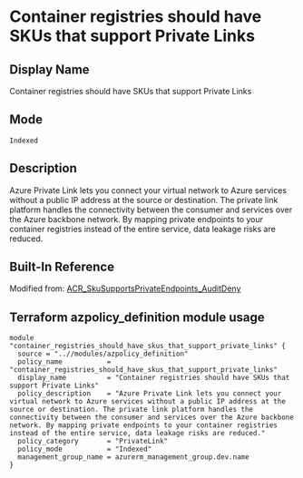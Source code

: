 # Container registries should have SKUs that support Private Links

## Display Name

Container registries should have SKUs that support Private Links

## Mode

`Indexed`

## Description

Azure Private Link lets you connect your virtual network to Azure services without a public IP address at the source or destination. The private link platform handles the connectivity between the consumer and services over the Azure backbone network. By mapping private endpoints to your container registries instead of the entire service, data leakage risks are reduced.

## Built-In Reference

Modified from: [ACR_SkuSupportsPrivateEndpoints_AuditDeny](https://github.com/Azure/azure-policy/blob/master/built-in-policies/policyDefinitions/Container%20Registry/ACR_SkuSupportsPrivateEndpoints_AuditDeny.json)

Terraform azpolicy_definition module usage
-----

```hcl
module "container_registries_should_have_skus_that_support_private_links" {
  source = "..//modules/azpolicy_definition"
  policy_name           = "container_registries_should_have_skus_that_support_private_links"
  display_name          = "Container registries should have SKUs that support Private Links"
  policy_description    = "Azure Private Link lets you connect your virtual network to Azure services without a public IP address at the source or destination. The private link platform handles the connectivity between the consumer and services over the Azure backbone network. By mapping private endpoints to your container registries instead of the entire service, data leakage risks are reduced."
  policy_category       = "PrivateLink"
  policy_mode           = "Indexed"
  management_group_name = azurerm_management_group.dev.name
}
```

